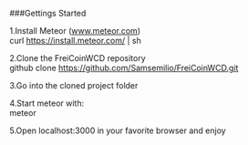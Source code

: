 ###Gettings Started

1.Install Meteor (www.meteor.com)  
curl https://install.meteor.com/ | sh  

2.Clone the FreiCoinWCD repository  
github clone https://github.com/Samsemilio/FreiCoinWCD.git  

3.Go into the cloned project folder   

4.Start meteor with:  
meteor  

5.Open localhost:3000 in your favorite browser and enjoy